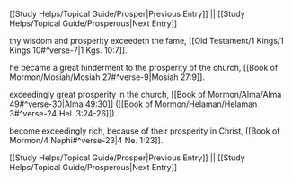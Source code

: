 [[Study Helps/Topical Guide/Prosper|Previous Entry]]  ||  [[Study Helps/Topical Guide/Prosperous|Next Entry]]

 thy wisdom and prosperity exceedeth the fame, [[Old Testament/1 Kings/1 Kings 10#^verse-7|1 Kgs. 10:7]].

 he became a great hinderment to the prosperity of the church, [[Book of Mormon/Mosiah/Mosiah 27#^verse-9|Mosiah 27:9]].

 exceedingly great prosperity in the church, [[Book of Mormon/Alma/Alma 49#^verse-30|Alma 49:30]] ([[Book of Mormon/Helaman/Helaman 3#^verse-24|Hel. 3:24-26]]).

 become exceedingly rich, because of their prosperity in Christ, [[Book of Mormon/4 Nephi#^verse-23|4 Ne. 1:23]].

[[Study Helps/Topical Guide/Prosper|Previous Entry]]  ||  [[Study Helps/Topical Guide/Prosperous|Next Entry]]